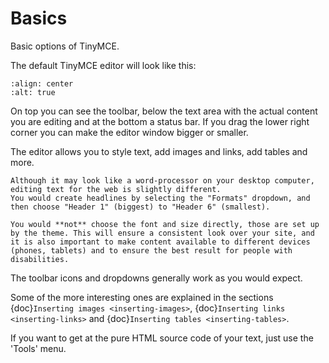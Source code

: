 # Basics

Basic options of TinyMCE.

The default TinyMCE editor will look like this:

```{figure} tinymce.png
:align: center
:alt: true
```

On top you can see the toolbar, below the text area with the actual content you are editing and at the bottom a status bar.
If you drag the lower right corner you can make the editor window bigger or smaller.

The editor allows you to style text, add images and links, add tables and more.

```{note}
Although it may look like a word-processor on your desktop computer, editing text for the web is slightly different.
You would create headlines by selecting the "Formats" dropdown, and then choose "Header 1" (biggest) to "Header 6" (smallest).

You would **not** choose the font and size directly, those are set up by the theme. This will ensure a consistent look over your site, and it is also important to make content available to different devices (phones, tablets) and to ensure the best result for people with disabilities.
```

The toolbar icons and dropdowns generally work as you would expect.

Some of the more interesting ones are explained in the sections {doc}`Inserting images <inserting-images>`, {doc}`Inserting links <inserting-links>` and {doc}`Inserting tables <inserting-tables>`.

If you want to get at the pure HTML source code of your text, just use the 'Tools' menu.
